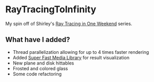# RayTracingToInfinity
My spin off of Shirley's [Ray Tracing in One Weekend](http://www.realtimerendering.com/raytracing/) series.
## What have I added?
- Thread parallelization allowing for up to 4 times faster rendering
- Added [Super Fast Media Library](https://www.sfml-dev.org/) for result visualization
- New plane and disk hittables
- Frosted and colored glass
- Some code refactoring
